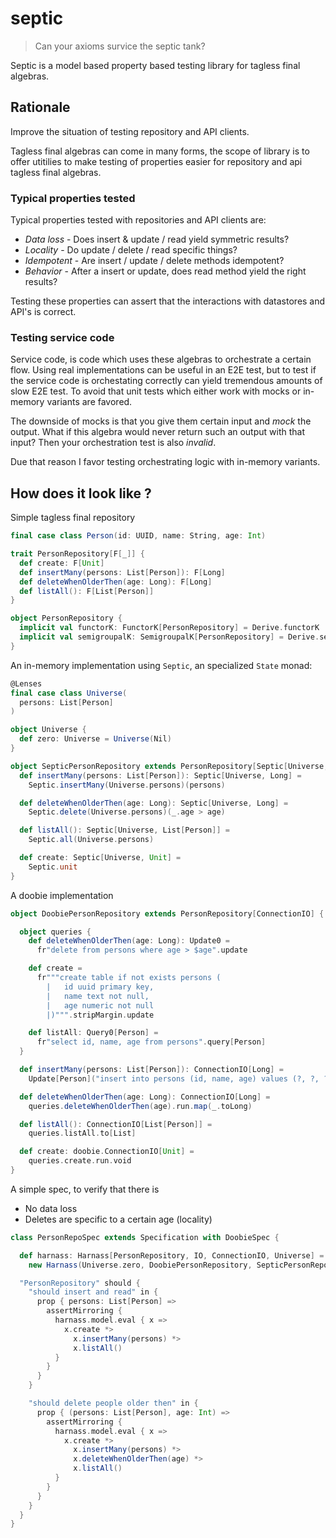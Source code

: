 # septic

> Can your axioms survice the septic tank?

Septic is a model based property based testing library for tagless final algebras.

## Rationale

Improve the situation of testing repository and API clients. 

Tagless final algebras can come in many forms, the scope of library is to offer utitilies to make testing of properties easier for repository and api tagless final algebras.

### Typical properties tested

Typical properties tested with repositories and API clients are:

- *Data loss* - Does insert & update / read yield symmetric results?
- *Locality* - Do update / delete / read specific things?
- *Idempotent* - Are insert / update / delete methods idempotent?
- *Behavior* - After a insert or update, does read method yield the right results?

Testing these properties can assert that the interactions with datastores and API's is correct.

### Testing service code

Service code, is code which uses these algebras to orchestrate a certain flow. Using real implementations can be useful in an E2E test, but to test if the service code is orchestating correctly can yield tremendous amounts of slow E2E test. To avoid that unit tests which either work with mocks or in-memory variants are favored.

The downside of mocks is that you give them certain input and _mock_ the output. What if this algebra would never return such an output with that input? Then your orchestration test is also _invalid_.

Due that reason I favor testing orchestrating logic with in-memory variants.

## How does it look like ?

Simple tagless final repository

```scala
final case class Person(id: UUID, name: String, age: Int)

trait PersonRepository[F[_]] {
  def create: F[Unit]
  def insertMany(persons: List[Person]): F[Long]
  def deleteWhenOlderThen(age: Long): F[Long]
  def listAll(): F[List[Person]]
}

object PersonRepository {
  implicit val functorK: FunctorK[PersonRepository] = Derive.functorK
  implicit val semigroupalK: SemigroupalK[PersonRepository] = Derive.semigroupalK
}
```

An in-memory implementation using `Septic`, an specialized `State` monad:

```scala
@Lenses
final case class Universe(
  persons: List[Person]
)

object Universe {
  def zero: Universe = Universe(Nil)
}

object SepticPersonRepository extends PersonRepository[Septic[Universe, *]] {
  def insertMany(persons: List[Person]): Septic[Universe, Long] =
    Septic.insertMany(Universe.persons)(persons)

  def deleteWhenOlderThen(age: Long): Septic[Universe, Long] =
    Septic.delete(Universe.persons)(_.age > age)

  def listAll(): Septic[Universe, List[Person]] =
    Septic.all(Universe.persons)

  def create: Septic[Universe, Unit] =
    Septic.unit
}
```

A doobie implementation

```scala
object DoobiePersonRepository extends PersonRepository[ConnectionIO] {

  object queries {
    def deleteWhenOlderThen(age: Long): Update0 =
      fr"delete from persons where age > $age".update

    def create =
      fr"""create table if not exists persons (
        |	id uuid primary key,
        |	name text not null,
        |	age numeric not null
        |)""".stripMargin.update

    def listAll: Query0[Person] =
      fr"select id, name, age from persons".query[Person]
  }

  def insertMany(persons: List[Person]): ConnectionIO[Long] =
    Update[Person]("insert into persons (id, name, age) values (?, ?, ?)").updateMany(persons).map(_.toLong)

  def deleteWhenOlderThen(age: Long): ConnectionIO[Long] =
    queries.deleteWhenOlderThen(age).run.map(_.toLong)

  def listAll(): ConnectionIO[List[Person]] =
    queries.listAll.to[List]

  def create: doobie.ConnectionIO[Unit] =
    queries.create.run.void
}
```

A simple spec, to verify that there is

- No data loss
- Deletes are specific to a certain age (locality)

```scala
class PersonRepoSpec extends Specification with DoobieSpec {

  def harnass: Harnass[PersonRepository, IO, ConnectionIO, Universe] =
    new Harnass(Universe.zero, DoobiePersonRepository, SepticPersonRepository, xa.trans)

  "PersonRepository" should {
    "should insert and read" in {
      prop { persons: List[Person] =>
        assertMirroring {
          harnass.model.eval { x =>
            x.create *>
              x.insertMany(persons) *>
              x.listAll()
          }
        }
      }
    }

    "should delete people older then" in {
      prop { (persons: List[Person], age: Int) =>
        assertMirroring {
          harnass.model.eval { x =>
            x.create *>
              x.insertMany(persons) *>
              x.deleteWhenOlderThen(age) *>
              x.listAll()
          }
        }
      }
    }
  }
}
```



